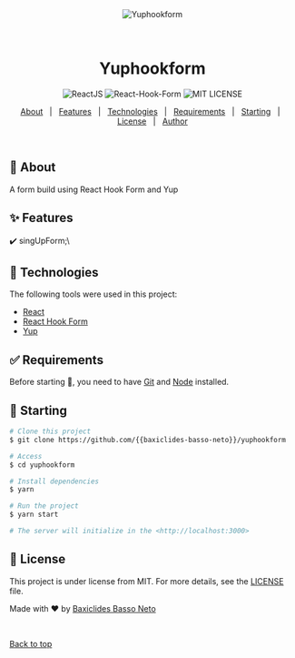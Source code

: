 <div align="center" id="top"> 
  <img src="./.github/app.gif" alt="Yuphookform" />

&#xa0;

  <!-- <a href="https://yuphookform.netlify.app">Demo</a> -->
</div>

<h1 align="center">Yuphookform</h1>

<p align="center">
  <img alt="ReactJS" src="https://img.shields.io/github/languages/top/baxiclides-basso-neto/yuphookform?color=56BEB8">

  <img alt="React-Hook-Form" src="https://img.shields.io/github/languages/count/baxiclides-basso-neto/yuphookform?color=56BEB8">

  <img alt="MIT LICENSE" src="https://img.shields.io/github/license/baxiclides-basso-neto/yuphookform?color=56BEB8">

<p align="center">
  <a href="#dart-about">About</a> &#xa0; | &#xa0; 
  <a href="#sparkles-features">Features</a> &#xa0; | &#xa0;
  <a href="#rocket-technologies">Technologies</a> &#xa0; | &#xa0;
  <a href="#white_check_mark-requirements">Requirements</a> &#xa0; | &#xa0;
  <a href="#checkered_flag-starting">Starting</a> &#xa0; | &#xa0;
  <a href="#memo-license">License</a> &#xa0; | &#xa0;
  <a href="https://github.com/baxiclides-basso-neto" target="_blank">Author</a>
</p>

<br>

## :dart: About

A form build using React Hook Form and Yup

## :sparkles: Features

:heavy_check_mark: singUpForm;\

## :rocket: Technologies

The following tools were used in this project:

- [React](https://pt-br.reactjs.org/)
- [React Hook Form](https://react-hook-form.com/)
- [Yup](https://www.npmjs.com/package/yup)

## :white_check_mark: Requirements

Before starting :checkered_flag:, you need to have [Git](https://git-scm.com) and [Node](https://nodejs.org/en/) installed.

## :checkered_flag: Starting

```bash
# Clone this project
$ git clone https://github.com/{{baxiclides-basso-neto}}/yuphookform

# Access
$ cd yuphookform

# Install dependencies
$ yarn

# Run the project
$ yarn start

# The server will initialize in the <http://localhost:3000>
```

## :memo: License

This project is under license from MIT. For more details, see the [LICENSE](license) file.

Made with :heart: by <a href='https://github.com/baxiclides-basso-neto' target="_blank">Baxiclides Basso Neto</a>

&#xa0;

<a href="#top">Back to top</a>
